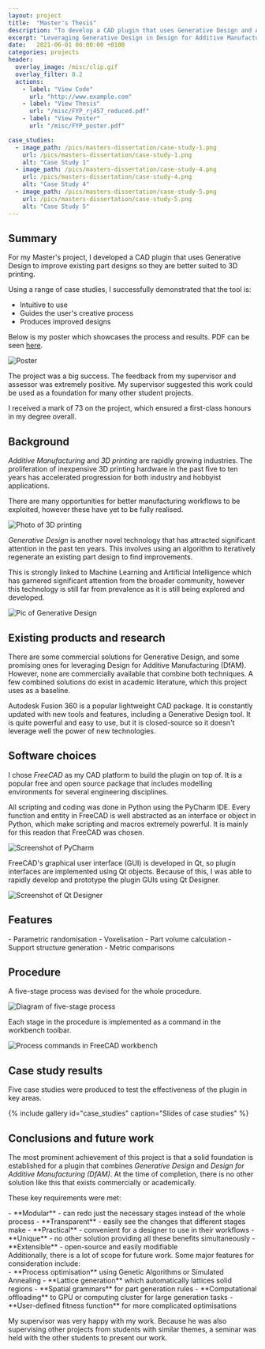 ```yaml
---
layout: project
title:  "Master's Thesis"
description: "To develop a CAD plugin that uses Generative Design and AI to empower designers to improve their designs for 3D printing and Additive Manufacturing"
excerpt: "Leveraging Generative Design in Design for Additive Manufacturing (DfAM)"
date:   2021-06-01 00:00:00 +0100
categories: projects
header:
  overlay_image: /misc/clip.gif
  overlay_filter: 0.2
  actions:
    - label: "View Code"
      url: "http://www.example.com"
    - label: "View Thesis"
      url: "/misc/FYP_rj457_reduced.pdf"
    - label: "View Poster"
      url: "/misc/FYP_poster.pdf"

case_studies:
  - image_path: /pics/masters-dissertation/case-study-1.png
    url: /pics/masters-dissertation/case-study-1.png
    alt: "Case Study 1"
  - image_path: /pics/masters-dissertation/case-study-4.png
    url: /pics/masters-dissertation/case-study-4.png
    alt: "Case Study 4"
  - image_path: /pics/masters-dissertation/case-study-5.png
    url: /pics/masters-dissertation/case-study-5.png
    alt: "Case Study 5"
---
```



## Summary

For my Master's project, I developed a CAD plugin that uses Generative Design to improve existing part designs so they are better suited to 3D printing.


Using a range of case studies, I successfully demonstrated that the tool is:
 - Intuitive to use
 - Guides the user's creative process
 - Produces improved designs

Below is my poster which showcases the process and results. PDF can be seen [here][poster-pdf].

![Poster](/pics/masters-dissertation/poster.jpg)

The project was a big success. The feedback from my supervisor and assessor was extremely positive. My supervisor suggested this work could be used as a foundation for many other student projects.

I received a mark of 73 on the project, which ensured a first-class honours in my degree overall.

## Background

*Additive Manufacturing* and *3D printing* are rapidly growing industries. The proliferation of inexpensive 3D printing hardware in the past five to ten years has accelerated progression for both industry and hobbyist applications. 

There are many opportunities for better manufacturing workflows to be exploited, however these have yet to be fully realised.

![Photo of 3D printing](/pics/masters-dissertation/3d-printing.jpg)

[comment]: <> (Source: https://unsplash.com/photos/HsefvbLbNWc)

*Generative Design* is another novel technology that has attracted significant attention in the past ten years. This involves using an algorithm to iteratively regenerate an existing part design to find improvements. 

This is strongly linked to Machine Learning and Artificial Intelligence which has garnered significant attention from the broader community, however this technology is still far from prevalence as it is still being explored and developed.

![Pic of Generative Design](/pics/masters-dissertation/generations.gif)

## Existing products and research

There are some commercial solutions for Generative Design, and some promising ones for leveraging Design for Additive Manufacturing (DfAM). However, none are commercially available that combine both techniques. A few combined solutions do exist in academic literature, which this project uses as a baseline.

Autodesk Fusion 360 is a popular lightweight CAD package. It is constantly updated with new tools and features, including a Generative Design tool. It is quite powerful and easy to use, but it is closed-source so it doesn't leverage well the power of new technologies.


## Software choices

I chose *FreeCAD* as my CAD platform to build the plugin on top of. It is a popular free and open source package that includes modelling environments for several engineering disciplines.

All scripting and coding was done in Python using the PyCharm IDE. Every function and entity in FreeCAD is well abstracted as an interface or object in Python, which make scripting and macros extremely powerful. It is mainly for this readon that FreeCAD was chosen.

![Screenshot of PyCharm](/pics/masters-dissertation/pycharm.png)

FreeCAD's graphical user interface (GUI) is developed in Qt, so plugin interfaces are implemented using Qt objects. Because of this, I was able to rapidly develop and prototype the plugin GUIs using Qt Designer.

![Screenshot of Qt Designer](/pics/masters-dissertation/qt-designer.png)


## Features
<div class="notice" markdown="1">
 - Parametric randomisation
 - Voxelisation
 - Part volume calculation
 - Support structure generation
 - Metric comparisons
 
 </div>

## Procedure

A five-stage process was devised for the whole procedure.

![Diagram of five-stage process](/pics/masters-dissertation/process2.png)

Each stage in the procedure is implemented as a command in the workbench toolbar.

![Process commands in FreeCAD workbench](/pics/masters-dissertation/workbench.png)


## Case study results

Five case studies were produced to test the effectiveness of the plugin in key areas.

{% include gallery id="case_studies" caption="Slides of case studies" %}
 

## Conclusions and future work

The most prominent achievement of this project is that a solid foundation is established for a plugin that combines *Generative Design* and *Design for Additive Manufacturing (DfAM)*. At the time of completion, there is no other solution like this that exists commercially or academically.

These key requirements were met:
<div class="notice--success" markdown="1">
 - **Modular** - can redo just the necessary stages instead of the whole process
 - **Transparent** - easily see the changes that different stages make
 - **Practical** - convenient for a designer to use in their workflows
 - **Unique** - no other solution providing all these benefits simultaneously
 - **Extensible** - open-source and easily modifiable
 </div>
Additionally, there is a lot of scope for future work. Some major features for consideration include:
<div class="notice--success" markdown="1">
 - **Process optimisation** using Genetic Algorithms or Simulated Annealing
 - **Lattice generation** which automatically lattices solid regions
 - **Spatial grammars** for part generation rules
 - **Computational offloading** to GPU or computing cluster for large generation tasks
 - **User-defined fitness function** for more complicated optimisations
</div>

My supervisor was very happy with my work. Because he was also supervising other projects from students with similar themes, a seminar was held with the other students to present our work.

[panel-mockup]:	 https://image.shutterstock.com/image-vector/prohibited-signs-isolated-on-white-260nw-1890653254.jpg
[poster-pdf]: 	/misc/FYP_poster.pdf